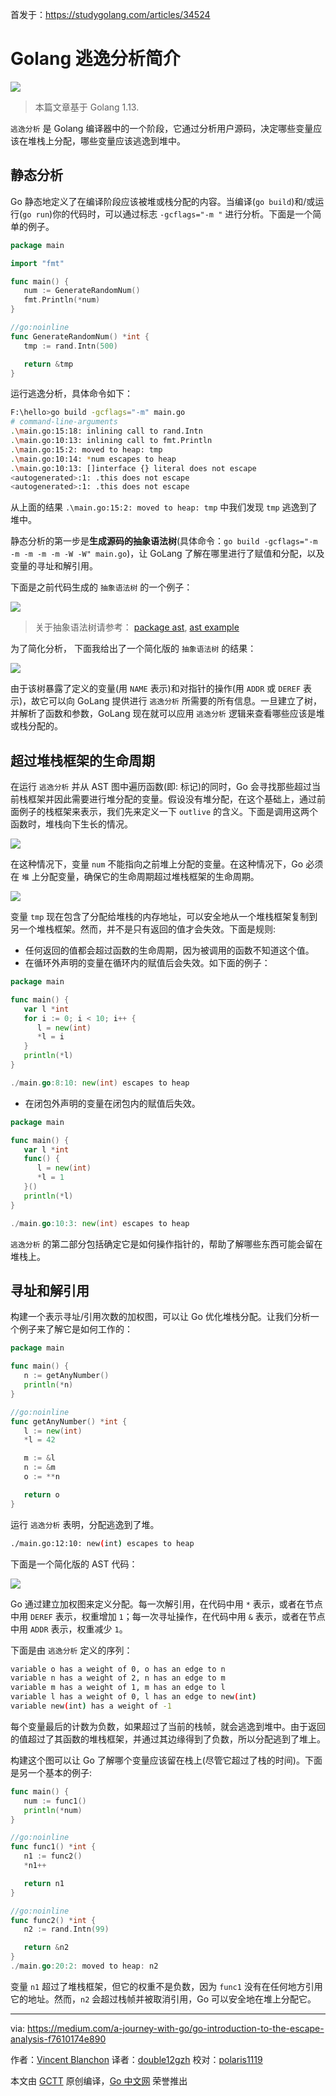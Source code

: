 首发于：https://studygolang.com/articles/34524

# Golang 逃逸分析简介

![](https://raw.githubusercontent.com/studygolang/gctt-images2/master/20200907-Go-Introduction-to-the-Escape-Analysis/0.png)

> 本篇文章基于 Golang 1.13.

`逃逸分析` 是 Golang 编译器中的一个阶段，它通过分析用户源码，决定哪些变量应该在堆栈上分配，哪些变量应该逃逸到堆中。

## 静态分析

Go 静态地定义了在编译阶段应该被堆或栈分配的内容。当编译(`go build`)和/或运行(`go run`)你的代码时，可以通过标志 `-gcflags="-m "` 进行分析。下面是一个简单的例子。

```go
package main

import "fmt"

func main() {
   num := GenerateRandomNum()
   fmt.Println(*num)
}

//go:noinline
func GenerateRandomNum() *int {
   tmp := rand.Intn(500)

   return &tmp
}
```

运行逃逸分析，具体命令如下：

```bash
F:\hello>go build -gcflags="-m" main.go
# command-line-arguments
.\main.go:15:18: inlining call to rand.Intn
.\main.go:10:13: inlining call to fmt.Println
.\main.go:15:2: moved to heap: tmp
.\main.go:10:14: *num escapes to heap
.\main.go:10:13: []interface {} literal does not escape
<autogenerated>:1: .this does not escape
<autogenerated>:1: .this does not escape
```

从上面的结果 `.\main.go:15:2: moved to heap: tmp` 中我们发现 `tmp` 逃逸到了堆中。

静态分析的第一步是**生成源码的抽象语法树**(具体命令：`go build -gcflags="-m -m -m -m -m -W -W" main.go`)，让 GoLang 了解在哪里进行了赋值和分配，以及变量的寻址和解引用。

下面是之前代码生成的 ` 抽象语法树 ` 的一个例子：

![](https://raw.githubusercontent.com/studygolang/gctt-images2/master/20200907-Go-Introduction-to-the-Escape-Analysis/1.png)

> 关于抽象语法树请参考： [package ast](https://golang.org/pkg/go/ast/#example_Print), [ast example](https://golang.org/src/go/ast/example_test.go)

为了简化分析， 下面我给出了一个简化版的 ` 抽象语法树 ` 的结果：

![](https://raw.githubusercontent.com/studygolang/gctt-images2/master/20200907-Go-Introduction-to-the-Escape-Analysis/2.png)

由于该树暴露了定义的变量(用 `NAME` 表示)和对指针的操作(用 `ADDR` 或 `DEREF` 表示)，故它可以向 GoLang 提供进行 ` 逃逸分析 ` 所需要的所有信息。一旦建立了树，并解析了函数和参数，GoLang 现在就可以应用 ` 逃逸分析 ` 逻辑来查看哪些应该是堆或栈分配的。

## 超过堆栈框架的生命周期

在运行 ` 逃逸分析 ` 并从 AST 图中遍历函数(即: 标记)的同时，Go 会寻找那些超过当前栈框架并因此需要进行堆分配的变量。假设没有堆分配，在这个基础上，通过前面例子的栈框架来表示，我们先来定义一下 `outlive` 的含义。下面是调用这两个函数时，堆栈向下生长的情况。

![](https://raw.githubusercontent.com/studygolang/gctt-images2/master/20200907-Go-Introduction-to-the-Escape-Analysis/3.png)

在这种情况下，变量 `num` 不能指向之前堆上分配的变量。在这种情况下，Go 必须在 ` 堆 ` 上分配变量，确保它的生命周期超过堆栈框架的生命周期。

![](https://raw.githubusercontent.com/studygolang/gctt-images2/master/20200907-Go-Introduction-to-the-Escape-Analysis/4.png)

变量 `tmp` 现在包含了分配给堆栈的内存地址，可以安全地从一个堆栈框架复制到另一个堆栈框架。然而，并不是只有返回的值才会失效。下面是规则:

- 任何返回的值都会超过函数的生命周期，因为被调用的函数不知道这个值。
- 在循环外声明的变量在循环内的赋值后会失效。如下面的例子：

```go
package main

func main() {
   var l *int
   for i := 0; i < 10; i++ {
      l = new(int)
      *l = i
   }
   println(*l)
}

./main.go:8:10: new(int) escapes to heap

```

- 在闭包外声明的变量在闭包内的赋值后失效。

```go
package main

func main() {
   var l *int
   func() {
      l = new(int)
      *l = 1
   }()
   println(*l)
}

./main.go:10:3: new(int) escapes to heap
```

`逃逸分析` 的第二部分包括确定它是如何操作指针的，帮助了解哪些东西可能会留在堆栈上。

## 寻址和解引用

构建一个表示寻址/引用次数的加权图，可以让 Go 优化堆栈分配。让我们分析一个例子来了解它是如何工作的：

```go
package main

func main() {
   n := getAnyNumber()
   println(*n)
}

//go:noinline
func getAnyNumber() *int {
   l := new(int)
   *l = 42

   m := &l
   n := &m
   o := **n

   return o
}
```

运行 ` 逃逸分析 ` 表明，分配逃逸到了堆。

```bash
./main.go:12:10: new(int) escapes to heap
```

下面是一个简化版的 AST 代码：

![](https://raw.githubusercontent.com/studygolang/gctt-images2/master/20200907-Go-Introduction-to-the-Escape-Analysis/5.png)

Go 通过建立加权图来定义分配。每一次解引用，在代码中用 `*` 表示，或者在节点中用 `DEREF` 表示，权重增加 `1`；每一次寻址操作，在代码中用 `&` 表示，或者在节点中用 `ADDR` 表示，权重减少 `1`。

下面是由 ` 逃逸分析 ` 定义的序列：

```bash
variable o has a weight of 0, o has an edge to n
variable n has a weight of 2, n has an edge to m
variable m has a weight of 1, m has an edge to l
variable l has a weight of 0, l has an edge to new(int)
variable new(int) has a weight of -1
```

每个变量最后的计数为负数，如果超过了当前的栈帧，就会逃逸到堆中。由于返回的值超过了其函数的堆栈框架，并通过其边缘得到了负数，所以分配逃到了堆上。

构建这个图可以让 Go 了解哪个变量应该留在栈上(尽管它超过了栈的时间)。下面是另一个基本的例子:

```go
func main() {
   num := func1()
   println(*num)
}

//go:noinline
func func1() *int {
   n1 := func2()
   *n1++

   return n1
}

//go:noinline
func func2() *int {
   n2 := rand.Intn(99)

   return &n2
}
./main.go:20:2: moved to heap: n2
```

变量 `n1` 超过了堆栈框架，但它的权重不是负数，因为 `func1` 没有在任何地方引用它的地址。然而，`n2` 会超过栈帧并被取消引用，Go 可以安全地在堆上分配它。

---
via: https://medium.com/a-journey-with-go/go-introduction-to-the-escape-analysis-f7610174e890

作者：[Vincent Blanchon](https://medium.com/@blanchon.vincent)
译者：[double12gzh](https://github.com/double12gzh)
校对：[polaris1119](https://github.com/polaris1119)

本文由 [GCTT](https://github.com/studygolang/GCTT) 原创编译，[Go 中文网](https://studygolang.com/) 荣誉推出
